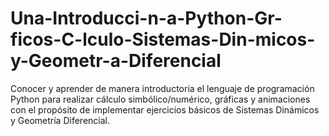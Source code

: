 # Una-Introducci-n-a-Python-Gr-ficos-C-lculo-Sistemas-Din-micos-y-Geometr-a-Diferencial
Conocer y aprender de manera introductoria el lenguaje de programación Python para realizar cálculo simbólico/numérico, gráficas y animaciones con el propósito de implementar ejercicios básicos de Sistemas Dinámicos y  Geometría Diferencial.
